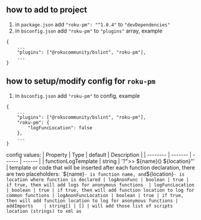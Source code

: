 ## how to add to project
1. in `package.json` add `"roku-pm": "^1.0.4"` to `"devDependencies"`
2. in `bsconfig.json` add `"roku-pm"` to `"plugins"` array, example  
```
{   
    ...
    "plugins": ["@rokucommunity/bslint", "roku-pm"],
    ...
}
```

## how to setup/modify config for `roku-pm`
1. in `bsconfig.json` add `"roku-pm"` to config, example  


```
{   
    ...
    "plugins": ["@rokucommunity/bslint", "roku-pm"],
    "roku-pm": {
        "logFuncLocation": false
    },
    ...
}
```

config values:
| Property | Type | default | Description |
| -------- | ------- | ------  |  ------  |
| functionLogTemplate  | string | '?">> ${name}() ${location}"' | template or code that will be inserted after each function declaration, there are two placeholders: `${name}` - is function name, and `${location}` - is location where function is declared
| logAnonFunc | boolean | true | if true, then will add logs for anonymous functions 
| logFuncLocation | boolean | true | if true, then will add function location to log for common functions
| logAnonFuncLocation | boolean | true | if true, then will add function location to log for anonymous functions
| addImports    | string[] | [] | will add those list of scripts location (strings) to xml as `<script/>`, example: `"addFiles": ["pkg:/source/someFile.brs"]`
| addFiles    | {uri: string, file: string}[] | [] | will create files at specified locations, example: `"addFiles": [{uri:"pkg:/source/someFile.brs", "file": "sub helloWorld \n ?\"hello world\" \n end sub"}]`
| files    | string[] | ["**/*"] | list of files/directories(glob pattern) that should be processed, or ignored if use negative `!`, example `"files": ["include/this/**/*", "!ignore/this/**/*"]`

